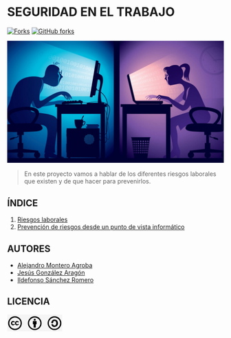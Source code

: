 # SEGURIDAD EN EL TRABAJO
[![Forks](https://github.com/alemonterx/seguridad-trabajo-informatica/forks)](https://github.com/PrestaShop/PrestaShop/network)
[![GitHub forks](https://img.shields.io/github/forks/PrestaShop/PrestaShop)](https://github.com/PrestaShop/PrestaShop/network)

![Portada](img/portada.jpg)

> En este proyecto vamos a hablar de los diferentes riesgos laborales que existen y de que hacer para prevenirlos.

## ÍNDICE
1. [Riesgos laborales](riesgoslaborales.md)
2. [Prevención de riesgos desde un punto de vista informático](prevencion.md)

## AUTORES
* [Alejandro Montero Agroba](https://github.com/alemonterx)
* [Jesús González Aragón](https://github.com/JesusGonzalezAragon)
* [Ildefonso Sánchez Romero](https://github.com/Modalbos)

## LICENCIA
![Licencia](img/licencia.png)
